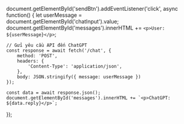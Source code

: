 document.getElementById('sendBtn').addEventListener('click', async function() {
    let userMessage = document.getElementById('chatInput').value;
    document.getElementById('messages').innerHTML += `<p>User: ${userMessage}</p>`;
    
    // Gửi yêu cầu API đến ChatGPT
    const response = await fetch('/chat', {
        method: 'POST',
        headers: {
            'Content-Type': 'application/json',
        },
        body: JSON.stringify({ message: userMessage })
    });

    const data = await response.json();
    document.getElementById('messages').innerHTML += `<p>ChatGPT: ${data.reply}</p>`;
});
